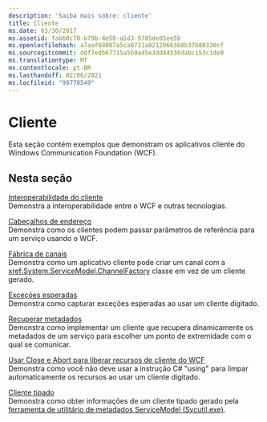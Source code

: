 ```yaml
---
description: 'Saiba mais sobre: cliente'
title: Cliente
ms.date: 03/30/2017
ms.assetid: fabb0c70-b79b-4e58-a5d3-9705de85ee5b
ms.openlocfilehash: a7aaf08007a5ca0731a0212066368b37b80330cf
ms.sourcegitcommit: ddf7edb67715a5b9a45e3dd44536dabc153c1de0
ms.translationtype: MT
ms.contentlocale: pt-BR
ms.lasthandoff: 02/06/2021
ms.locfileid: "99778549"
---
```

# <a name="client"></a>Cliente

Esta seção contém exemplos que demonstram os aplicativos cliente do Windows Communication Foundation (WCF).  
  
## <a name="in-this-section"></a>Nesta seção  

 [Interoperabilidade do cliente](client-interoperability.md)  
 Demonstra a interoperabilidade entre o WCF e outras tecnologias.  
  
 [Cabeçalhos de endereço](address-headers.md)  
 Demonstra como os clientes podem passar parâmetros de referência para um serviço usando o WCF.  
  
 [Fábrica de canais](channel-factory.md)  
 Demonstra como um aplicativo cliente pode criar um canal com a <xref:System.ServiceModel.ChannelFactory> classe em vez de um cliente gerado.  
  
 [Exceções esperadas](expected-exceptions.md)  
 Demonstra como capturar exceções esperadas ao usar um cliente digitado.  
  
 [Recuperar metadados](retrieve-metadata.md)  
 Demonstra como implementar um cliente que recupera dinamicamente os metadados de um serviço para escolher um ponto de extremidade com o qual se comunicar.  
  
 [Usar Close e Abort para liberar recursos de cliente do WCF](use-close-abort-release-wcf-client-resources.md)  
 Demonstra como você não deve usar a instrução C# "using" para limpar automaticamente os recursos ao usar um cliente digitado.  
  
 [Cliente tipado](typed-client.md)  
 Demonstra como obter informações de um cliente tipado gerado pela [ferramenta de utilitário de metadados ServiceModel (Svcutil.exe)](../servicemodel-metadata-utility-tool-svcutil-exe.md).
